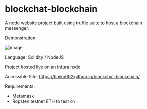 # blockchat-blockchain

A node website project built using truffle suite to host a blockchain messenger. 

Demonstration:

![image](https://user-images.githubusercontent.com/19398628/221350111-5d9cb775-4b27-46c9-b730-78af5a1c17a4.png)


Language: Solidity / NodeJS

Project hosted live on an Infura node. 

Accessible Site: https://timko002.github.io/blockchat-blockchain/

Requirements: 

* Metamask 
* Ropsten testnet ETH to test on
